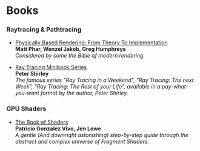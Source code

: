 Books
======
### Raytracing & Pathtracing
* [Physically Based Rendering: From Theory To Implementation](https://pbrt.org/)<br/>**Matt Phar, Wenzel Jakob, Greg Humphreys**<br/>_Considered by some the Bible of modern rendering._

* [Ray Tracing Minibook Series](https://drive.google.com/drive/folders/14yayBb9XiL16lmuhbYhhvea8mKUUK77W)<br/>**Peter Shirley**<br/> _The famous series "Ray Tracing in a Weekend", "Ray Tracing: The next Week", "Ray Tracing: The Rest of your Life", available in a pay-what-you-want format by the author, Peter Shirley._

### GPU Shaders
* [The Book of Shaders](https://thebookofshaders.com/)<br/>**Patricio Gonzalez Vivo, Jen Lowe**<br/>_A gentle (And downright astonishing) step-by-step guide through the abstract and complex universe of Fragment Shaders._
